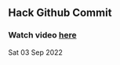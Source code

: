 
 ## Hack Github Commit 
 ### Watch video <a href="https://www.youtube.com">here</a> 
 Sat 03 Sep 2022 
